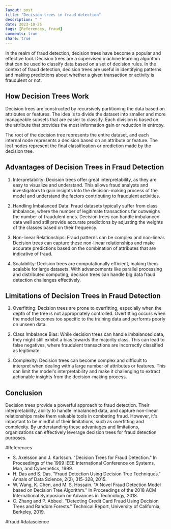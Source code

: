 ```yaml
---
layout: post
title: "Decision trees in fraud detection"
description: " "
date: 2023-10-25
tags: [References, fraud]
comments: true
share: true
---
```


In the realm of fraud detection, decision trees have become a popular and effective tool. Decision trees are a supervised machine learning algorithm that can be used to classify data based on a set of decision rules. In the context of fraud detection, decision trees are useful in identifying patterns and making predictions about whether a given transaction or activity is fraudulent or not.

## How Decision Trees Work

Decision trees are constructed by recursively partitioning the data based on attributes or features. The idea is to divide the dataset into smaller and more manageable subsets that are easier to classify. Each division is based on the attribute that provides the most information gain or reduction in entropy.

The root of the decision tree represents the entire dataset, and each internal node represents a decision based on an attribute or feature. The leaf nodes represent the final classification or prediction made by the decision tree.

## Advantages of Decision Trees in Fraud Detection

1. Interpretability: Decision trees offer great interpretability, as they are easy to visualize and understand. This allows fraud analysts and investigators to gain insights into the decision-making process of the model and understand the factors contributing to fraudulent activities.

2. Handling Imbalanced Data: Fraud datasets typically suffer from class imbalance, where the number of legitimate transactions far outweighs the number of fraudulent ones. Decision trees can handle imbalanced data well and still provide accurate predictions by adjusting the weights of the classes based on their frequency.

3. Non-linear Relationships: Fraud patterns can be complex and non-linear. Decision trees can capture these non-linear relationships and make accurate predictions based on the combination of attributes that are indicative of fraud.

4. Scalability: Decision trees are computationally efficient, making them scalable for large datasets. With advancements like parallel processing and distributed computing, decision trees can handle big data fraud detection challenges effectively.

## Limitations of Decision Trees in Fraud Detection

1. Overfitting: Decision trees are prone to overfitting, especially when the depth of the tree is not appropriately controlled. Overfitting occurs when the model becomes too specific to the training data and performs poorly on unseen data.

2. Class Imbalance Bias: While decision trees can handle imbalanced data, they might still exhibit a bias towards the majority class. This can lead to false negatives, where fraudulent transactions are incorrectly classified as legitimate.

3. Complexity: Decision trees can become complex and difficult to interpret when dealing with a large number of attributes or features. This can limit the model's interpretability and make it challenging to extract actionable insights from the decision-making process.

## Conclusion

Decision trees provide a powerful approach to fraud detection. Their interpretability, ability to handle imbalanced data, and capture non-linear relationships make them valuable tools in combating fraud. However, it's important to be mindful of their limitations, such as overfitting and complexity. By understanding these advantages and limitations, organizations can effectively leverage decision trees for fraud detection purposes.

#References
- S. Axelsson and J. Karlsson. "Decision Trees for Fraud Detection." In Proceedings of the 1999 IEEE International Conference on Systems, Man, and Cybernetics, 1999.
- H. Das and S. Das. "Fraud Detection Using Decision Tree Techniques." Annals of Data Science, 2(2), 315-328, 2015.
- W. Wang, K. Chen, and M. S. Hossain. "A Novel Fraud Detection Model based on Decision Tree Algorithm." In Proceedings of the 2018 ACM International Symposium on Advances in Technology, 2018.
- C. Zhang and P. Abbeel. "Detecting Credit Card Fraud Using Decision Trees and Random Forests." Technical Report, University of California, Berkeley, 2019.

#fraud #datascience